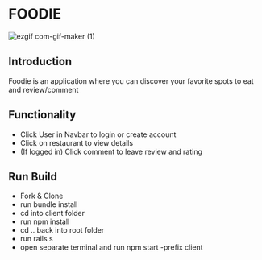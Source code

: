 # FOODIE

![ezgif com-gif-maker (1)](https://user-images.githubusercontent.com/103458131/204690179-27ab0096-aad6-4917-b1fe-f2faebe8c9e8.gif)


## Introduction
Foodie is an application where you can discover your favorite spots to eat and review/comment

## Functionality

- Click User in Navbar to login or create account
- Click on restaurant to view details
- (If logged in) Click comment to leave review and rating 

## Run Build 
- Fork & Clone
- run bundle install 
- cd into client folder
- run npm install
- cd .. back into root folder
- run   rails s 
- open separate terminal and run   npm start -prefix client 
